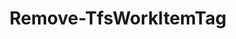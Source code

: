 ﻿---
title: Remove-TfsWorkItemTag
breadcrumbs: [ "WorkItem", "Tagging" ]
parent: "WorkItem.Tagging"
description: "Deletes one or more work item tags."
remarks: 
parameterSets: 
  "_All_": [ Collection, Force, Project, Tag ] 
  "__AllParameterSets":  
    Tag: 
      type: "object"  
      position: "0"  
      required: true  
    Collection: 
      type: "object"  
    Force: 
      type: "SwitchParameter"  
    Project: 
      type: "object" 
parameters: 
  - name: "Tag" 
    description: "Specifies one or more tags to delete. Wildcards are supported." 
    required: true 
    globbing: false 
    pipelineInput: "true (ByValue)" 
    position: 0 
    type: "object" 
    aliases: [ Name ] 
  - name: "Name" 
    description: "Specifies one or more tags to delete. Wildcards are supported.This is an alias of the Tag parameter." 
    required: true 
    globbing: false 
    pipelineInput: "true (ByValue)" 
    position: 0 
    type: "object" 
    aliases: [ Name ] 
  - name: "Force" 
    description: "Allows the cmdlet to delete active tags (currently associated with work items)." 
    globbing: false 
    type: "SwitchParameter" 
    defaultValue: "False" 
  - name: "Project" 
    description: "Specifies the name of the Team Project, its ID (a GUID), or a Microsoft.TeamFoundation.Core.WebApi.TeamProject object to connect to. When omitted, it defaults to the connection set by Connect-TfsTeamProject (if any). For more details, see the Get-TfsTeamProject cmdlet." 
    globbing: false 
    type: "object" 
  - name: "Collection" 
    description: "Specifies the URL to the Team Project Collection or Azure DevOps Organization to connect to, a TfsTeamProjectCollection object (Windows PowerShell only), or a VssConnection object. You can also connect to an Azure DevOps Services organizations by simply providing its name instead of the full URL. For more details, see the Get-TfsTeamProjectCollection cmdlet. When omitted, it defaults to the connection set by Connect-TfsTeamProjectCollection (if any)." 
    globbing: false 
    type: "object"
inputs: 
  - type: "System.Object" 
    description: "Specifies one or more tags to delete. Wildcards are supported."
outputs: 
notes: 
relatedLinks: 
  - text: "Online Version:" 
    uri: "https://tfscmdlets.dev/Cmdlets/WorkItem/Tagging/Remove-TfsWorkItemTag"
aliases: 
examples: 
---
